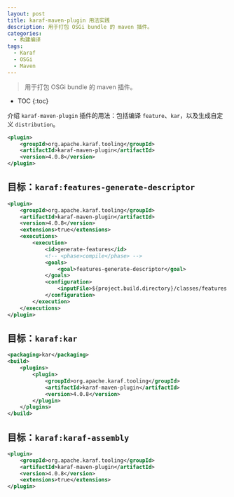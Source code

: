 ```yaml
---
layout: post
title: karaf-maven-plugin 用法实践
description: 用于打包 OSGi bundle 的 maven 插件。
categories: 
  - 构建编译
tags: 
  - Karaf
  - OSGi
  - Maven
---
```


> 用于打包 OSGi bundle 的 maven 插件。

<!-- more -->
* TOC
{:toc}


介绍 `karaf-maven-plugin` 插件的用法：包括编译 `feature`、`kar`，以及生成自定义 `distribution`。

```xml
<plugin>
	<groupId>org.apache.karaf.tooling</groupId>
	<artifactId>karaf-maven-plugin</artifactId>
	<version>4.0.8</version>
</plugin>
```

## 目标：`karaf:features-generate-descriptor`

```xml
<plugin>
	<groupId>org.apache.karaf.tooling</groupId>
	<artifactId>karaf-maven-plugin</artifactId>
	<version>4.0.8</version>
	<extensions>true</extensions>
	<executions>
		<execution>
			<id>generate-features</id>
			<!-- <phase>compile</phase> -->
			<goals>
				<goal>features-generate-descriptor</goal>
			</goals>
			<configuration>
				<inputFile>${project.build.directory}/classes/features.xml</inputFile>
			</configuration>
		</execution>
	</executions>
</plugin>
```

## 目标：`karaf:kar`

```xml
<packaging>kar</packaging>
<build>
	<plugins>
		<plugin>
			<groupId>org.apache.karaf.tooling</groupId>
			<artifactId>karaf-maven-plugin</artifactId>
			<version>4.0.8</version>
		</plugin>
	</plugins>
</build>
```

## 目标：`karaf:karaf-assembly`

```xml
<plugin>
	<groupId>org.apache.karaf.tooling</groupId>
	<artifactId>karaf-maven-plugin</artifactId>
	<version>4.0.8</version>
	<extensions>true</extensions>
</plugin>
```
